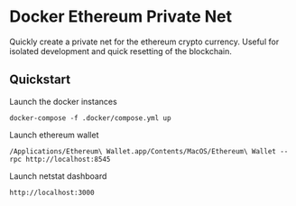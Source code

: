 # Docker Ethereum Private Net

Quickly create a private net for the ethereum crypto currency. Useful for isolated development and quick resetting of the blockchain.

## Quickstart

Launch the docker instances

```
docker-compose -f .docker/compose.yml up
```

Launch ethereum wallet

```
/Applications/Ethereum\ Wallet.app/Contents/MacOS/Ethereum\ Wallet --rpc http://localhost:8545
```

Launch netstat dashboard

```
http://localhost:3000
```